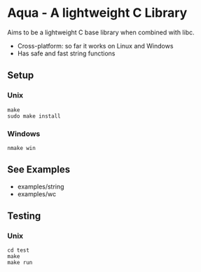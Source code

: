 # Aqua - A lightweight C Library
Aims to be a lightweight C base library when combined with libc.

* Cross-platform: so far it works on Linux and Windows
* Has safe and fast string functions

## Setup
### Unix
    make
    sudo make install
### Windows
    nmake win

## See Examples

* examples/string
* examples/wc

## Testing
### Unix
    cd test
    make
    make run